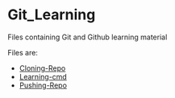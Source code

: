 # Git_Learning
Files containing Git and Github learning material

Files are:

- [Cloning-Repo](https://github.com/Pranau-R/Git_Learning/issues)
- [Learning-cmd](https://github.com/Pranau-R/Git_Learning/issues/3)
- [Pushing-Repo](https://github.com/Pranau-R/Git_Learning/issues/5)